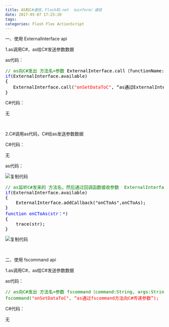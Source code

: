 ```yaml
---
title: AS和C#通信，Flash和.net （winform）通信
date: 2017-05-07 17:25:20
tags: 
categories: Flash Flex ActionScript
---
```


<!--more-->


<p>一、使用 ExternalInterface api</p>
<p>1.as调用C#，as给C#发送参数数据</p>
<p>as代码：</p>
<div class="cnblogs_code">
<pre><span style="color:#008000">//<span style="color:#008000"> as向C#发出 方法名&#43;参数 <span style="color:#000000"><span style="color:#000000">ExternalInterface.call（functionName:String, ...parameters：*）<span style="color:#008000"><span style="color:#008000"> 方法名是字符串，参数可以是任何数据类型　　
<span style="color:#0000ff">if<span style="color:#000000">(ExternalInterface.available) 
{ 
   ExternalInterface.call(<span style="color:#ff0000">&quot;onSetDataToC&quot;<span style="color:#000000">, “as通过ExternalInterface.call方法向C#传递参数”);  
}</span></span></span></span></span></span></span></span></span></span></pre>
</div>
C#代码：
<div>
<div class="cnblogs_code">
<pre>无</pre>
</div>
<p>&nbsp;</p>
<p>2.C#调用as代码，C#给as发送参数数据</p>
<p>C#代码：</p>
<div class="cnblogs_code">
<pre>无</pre>
</div>
<p>as代码：</p>
<div class="cnblogs_code">
<div class="cnblogs_code_toolbar"><span class="cnblogs_code_copy"><a target="_blank" title="复制代码"><img src="http://common.cnblogs.com/images/copycode.gif" alt="复制代码"></a></span></div>
<pre><span style="color:#008000">//<span style="color:#008000"> as监听C#发来的 方法名，然后通过回调函数接收参数  ExternalInterface.addCallback（functionName:String, closure:Function） 方法名是字符串，回调一个函数
<span style="color:#0000ff">if<span style="color:#000000">(ExternalInterface.available)
{
    ExternalInterface.addCallback(&quot;onCToAs&quot;<span style="color:#000000">,onCToAs);
}
<span style="color:#0000ff">function onCToAs(str：*<span style="color:#000000">)
{
    trace(str);
}  </span></span></span></span></span></span></span></pre>
<div class="cnblogs_code_toolbar"><span class="cnblogs_code_copy"><a target="_blank" title="复制代码"><img src="http://common.cnblogs.com/images/copycode.gif" alt="复制代码"></a></span></div>
</div>
<p>&nbsp;</p>
<p>二、使用 fscommand api</p>
<p>1.as调用C#，as给C#发送参数数据</p>
<p>as代码：</p>
<div class="cnblogs_code">
<pre><span style="color:#008000">//<span style="color:#008000"> as向C#发出 方法名&#43;参数 fscommand（command:String, args:String=&quot;&quot;) 命令是字符串，参数也只能是字符串
fscommand(<span style="color:#ff0000">&quot;onSetDataToC&quot;, “as通过fscommand方法向C#传递参数”);  </span></span></span></pre>
</div>
<p>C#代码：</p>
<div class="cnblogs_code">
<pre>无</pre>
</div>
<p>&nbsp;</p>
</div>
